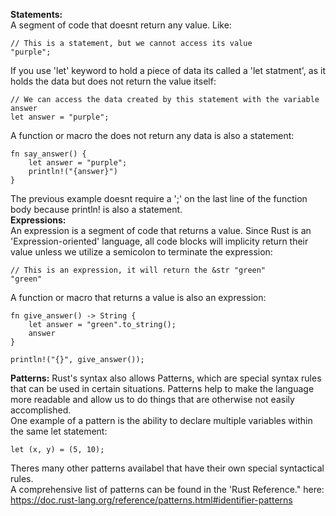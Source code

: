 **Statements:**
\
A segment of code that doesnt return any value. Like:

```
// This is a statement, but we cannot access its value
"purple";
```

If you use 'let' keyword to hold a piece of data its called a 'let statment', as it holds the data but does not return the value itself:

```
// We can access the data created by this statement with the variable answer
let answer = "purple";
```

A function or macro the does not return any data is also a statement:

```
fn say_answer() {
	let answer = "purple";
	println!("{answer}")
}
```

The previous example doesnt require a ';' on the last line of the function body because println! is also a statement.
\
**Expressions:**
\
An expression is a segment of code that returns a value. Since Rust is an 'Expression-oriented' language, all code blocks will implicity return their value unless we utilize a semicolon to terminate the expression:

```
// This is an expression, it will return the &str "green"
"green"
```

A function or macro that returns a value is also an expression:
```
fn give_answer() -> String {
	let answer = "green".to_string();
	answer
}
 
println!("{}", give_answer());
```

**Patterns:**
Rust's syntax also allows Patterns, which are special syntax rules that can be used in certain situations. Patterns help to make the language more readable and allow us to do things that are otherwise not easily accomplished.
\
One example of a pattern is the ability to declare multiple variables within the same let statement:

```
let (x, y) = (5, 10);
```

Theres many other patterns availabel that have their own special syntactical rules.
\
A comprehensive list of patterns can be found in the 'Rust Reference." here:
https://doc.rust-lang.org/reference/patterns.html#identifier-patterns
